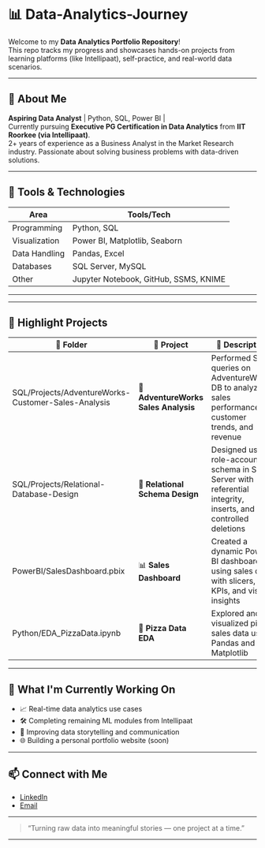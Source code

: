 # 📊 Data-Analytics-Journey

Welcome to my **Data Analytics Portfolio Repository**!  
This repo tracks my progress and showcases hands-on projects from learning platforms (like Intellipaat), self-practice, and real-world data scenarios.

---

## 🧭 About Me

**Aspiring Data Analyst** | Python, SQL, Power BI |  
Currently pursuing **Executive PG Certification in Data Analytics** from **IIT Roorkee (via Intellipaat)**.  
2+ years of experience as a Business Analyst in the Market Research industry. Passionate about solving business problems with data-driven solutions.

---

## 🧰 Tools & Technologies

| Area | Tools/Tech |
|------|------------|
| Programming | Python, SQL |
| Visualization | Power BI, Matplotlib, Seaborn |
| Data Handling | Pandas, Excel |
| Databases | SQL Server, MySQL |
| Other | Jupyter Notebook, GitHub, SSMS, KNIME |

---


---

## 🚀 Highlight Projects

| 📂 Folder | 📌 Project | 🔧 Description |
|----------|------------|----------------|
| SQL/Projects/AdventureWorks-Customer-Sales-Analysis | 🍕 **AdventureWorks Sales Analysis** | Performed SQL queries on AdventureWorks DB to analyze sales performance, customer trends, and revenue |
| SQL/Projects/Relational-Database-Design | 🧱 **Relational Schema Design** | Designed user-role-account schema in SQL Server with referential integrity, inserts, and controlled deletions |
| PowerBI/SalesDashboard.pbix | 📊 **Sales Dashboard** | Created a dynamic Power BI dashboard using sales data with slicers, KPIs, and visual insights |
| Python/EDA_PizzaData.ipynb | 🐍 **Pizza Data EDA** | Explored and visualized pizza sales data using Pandas and Matplotlib |

---

## 🧠 What I'm Currently Working On

- 📈 Real-time data analytics use cases  
- 🛠 Completing remaining ML modules from Intellipaat  
- 💬 Improving data storytelling and communication  
- 🌐 Building a personal portfolio website (soon)

---

## 📫 Connect with Me

- [LinkedIn](linkedin.com/in/ramkumar-n-17aa12232)  
- [Email](mailto:ram56star@gmail.com)

---

> “Turning raw data into meaningful stories — one project at a time.”

---

